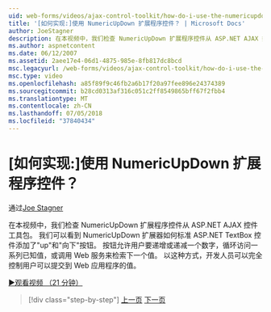 ```yaml
---
uid: web-forms/videos/ajax-control-toolkit/how-do-i-use-the-numericupdown-extender-control
title: '[如何实现:]使用 NumericUpDown 扩展程序控件？ | Microsoft Docs'
author: JoeStagner
description: 在本视频中，我们检查 NumericUpDown 扩展程序控件从 ASP.NET AJAX 控件工具包。 我们可以看到如何 NumericUpDown 扩展器添加向上和向下...
ms.author: aspnetcontent
ms.date: 06/12/2007
ms.assetid: 2aee17e4-06d1-4875-985e-8fb817dc8bcd
msc.legacyurl: /web-forms/videos/ajax-control-toolkit/how-do-i-use-the-numericupdown-extender-control
msc.type: video
ms.openlocfilehash: a85f89f9c46fb2a6b17f20a97fee896e24374389
ms.sourcegitcommit: b28cd0313af316c051c2ff8549865bff67f2fbb4
ms.translationtype: MT
ms.contentlocale: zh-CN
ms.lasthandoff: 07/05/2018
ms.locfileid: "37840434"
---
```

<a name="how-do-i-use-the-numericupdown-extender-control"></a>[如何实现:]使用 NumericUpDown 扩展程序控件？
====================
通过[Joe Stagner](https://github.com/JoeStagner)

在本视频中，我们检查 NumericUpDown 扩展程序控件从 ASP.NET AJAX 控件工具包。 我们可以看到 NumericUpDown 扩展器如何标准 ASP.NET TextBox 控件添加了"up"和"向下"按钮。 按钮允许用户要递增或递减一个数字，循环访问一系列已知值，或调用 Web 服务来检索下一个值。 以这种方式，开发人员可以完全控制用户可以提交到 Web 应用程序的值。

[&#9654;观看视频 （21 分钟）](https://channel9.msdn.com/Blogs/ASP-NET-Site-Videos/how-do-i-use-the-numericupdown-extender-control)

> [!div class="step-by-step"]
> [上一页](how-do-i-use-the-pagingbulletedlist-extender-control.md)
> [下一页](how-do-i-use-the-aspnet-ajax-validatorcallout-extender.md)
